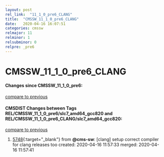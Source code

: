 ```yaml
---
layout: post
rel_link:  "11_1_0_pre6_CLANG"
title:  "CMSSW_11_1_0_pre6_CLANG"
date:   2020-04-16 16:07:51
categories: cmssw
relmajor: 11
relminor: 1
relsubminor: 0
relpre: _pre6
---
```


# CMSSW_11_1_0_pre6_CLANG
#### Changes since CMSSW_11_1_0_pre6:
[compare to previous](https://github.com/cms-sw/cmssw/compare/CMSSW_11_1_0_pre6...CMSSW_11_1_0_pre6_CLANG)



#### CMSDIST Changes between Tags REL/CMSSW_11_1_0_pre6/slc7_amd64_gcc820 and REL/CMSSW_11_1_0_pre6_CLANG/slc7_amd64_gcc820:
[compare to previous](https://github.com/cms-sw/cmsdist/compare/REL/CMSSW_11_1_0_pre6/slc7_amd64_gcc820...REL/CMSSW_11_1_0_pre6_CLANG/slc7_amd64_gcc820)



1. [5748](http://github.com/cms-sw/cmsdist/pull/5748){:target="_blank"}  from **@cms-sw**: [clang] setup correct compiler for clang releases too created: 2020-04-16 11:57:33 merged: 2020-04-16 11:57:41
